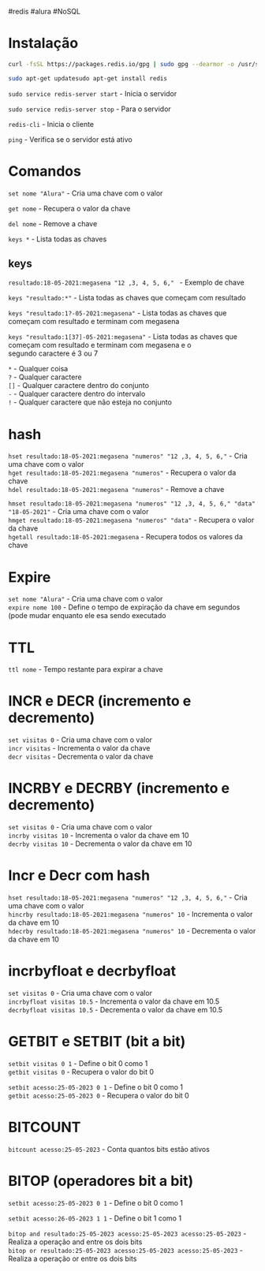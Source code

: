 #redis #alura #NoSQL

# Instalação

```bash  
curl -fsSL https://packages.redis.io/gpg | sudo gpg --dearmor -o /usr/share/keyrings/redis-archive-keyring.gpg echo "deb [signed-by=/usr/share/keyrings/redis-archive-keyring.gpg] https://packages.redis.io/deb $(lsb_release -cs) main" | sudo tee /etc/apt/sources.list.d/redis.list  

sudo apt-get updatesudo apt-get install redis
```  
  
`sudo service redis-server start` - Inicia o servidor

`sudo service redis-server stop` - Para o servidor

`redis-cli` - Inicia o cliente

`ping` - Verifica se o servidor está ativo

# Comandos

`set nome "Alura"` - Cria uma chave com o valor

`get nome` - Recupera o valor da chave

`del nome` - Remove a chave

`keys *` - Lista todas as chaves

## keys

`resultado:18-05-2021:megasena "12 ,3, 4, 5, 6," ` - Exemplo de chave

`keys "resultado:*"` - Lista todas as chaves que começam com resultado

`keys "resultado:1?-05-2021:megasena"` - Lista todas as chaves que começam com resultado e terminam com megasena

`keys "resultado:1[37]-05-2021:megasena"` - Lista todas as chaves que começam com resultado e terminam com megasena e
o  
segundo caractere é 3 ou 7

`*` - Qualquer coisa  
`?` - Qualquer caractere  
`[]` - Qualquer caractere dentro do conjunto  
`-` - Qualquer caractere dentro do intervalo  
`!` - Qualquer caractere que não esteja no conjunto

# hash

`hset resultado:18-05-2021:megasena "numeros" "12 ,3, 4, 5, 6,"` - Cria uma chave com o valor  
`hget resultado:18-05-2021:megasena "numeros"` - Recupera o valor da chave  
`hdel resultado:18-05-2021:megasena "numeros"` - Remove a chave

`hmset resultado:18-05-2021:megasena "numeros" "12 ,3, 4, 5, 6," "data" "18-05-2021"` - Cria uma chave com o valor  
`hmget resultado:18-05-2021:megasena "numeros" "data"` - Recupera o valor da chave  
`hgetall resultado:18-05-2021:megasena` - Recupera todos os valores da chave

# Expire

`set nome "Alura"` - Cria uma chave com o valor  
`expire nome 100` - Define o tempo de expiração da chave em segundos (pode mudar enquanto ele esa sendo executado

# TTL

`ttl nome` - Tempo restante para expirar a chave

# INCR e DECR (incremento e decremento)

`set visitas 0` - Cria uma chave com o valor  
`incr visitas` - Incrementa o valor da chave  
`decr visitas` - Decrementa o valor da chave

# INCRBY e DECRBY (incremento e decremento)

`set visitas 0` - Cria uma chave com o valor  
`incrby visitas 10` - Incrementa o valor da chave em 10  
`decrby visitas 10` - Decrementa o valor da chave em 10

# Incr e Decr com hash

`hset resultado:18-05-2021:megasena "numeros" "12 ,3, 4, 5, 6,"` - Cria uma chave com o valor  
`hincrby resultado:18-05-2021:megasena "numeros" 10` - Incrementa o valor da chave em 10  
`hdecrby resultado:18-05-2021:megasena "numeros" 10` - Decrementa o valor da chave em 10

# incrbyfloat e decrbyfloat

`set visitas 0` - Cria uma chave com o valor  
`incrbyfloat visitas 10.5` - Incrementa o valor da chave em 10.5  
`decrbyfloat visitas 10.5` - Decrementa o valor da chave em 10.5

# GETBIT e SETBIT (bit a bit)

`setbit visitas 0 1` - Define o bit 0 como 1  
`getbit visitas 0` - Recupera o valor do bit 0

`setbit acesso:25-05-2023 0 1` - Define o bit 0 como 1  
`getbit acesso:25-05-2023 0` - Recupera o valor do bit 0

# BITCOUNT

`bitcount acesso:25-05-2023` - Conta quantos bits estão ativos

# BITOP (operadores bit a bit)

`setbit acesso:25-05-2023 0 1` - Define o bit 0 como 1

`setbit acesso:26-05-2023 1 1` - Define o bit 1 como 1

`bitop and resultado:25-05-2023 acesso:25-05-2023 acesso:25-05-2023` - Realiza a operação and entre os dois bits  
`bitop or resultado:25-05-2023 acesso:25-05-2023 acesso:25-05-2023` - Realiza a operação or entre os dois bits